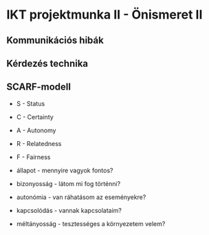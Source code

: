 # IKT projektmunka II - Önismeret II

## Kommunikációs hibák

## Kérdezés technika

## SCARF-modell

* S - Status
* C - Certainty
* A - Autonomy
* R - Relatedness
* F - Fairness

* állapot - mennyire vagyok fontos?
* bizonyosság - látom mi fog történni?
* autonómia - van ráhatásom az eseményekre?
* kapcsolódás - vannak kapcsolataim?
* méltányosság - tesztességes a környezetem velem?
